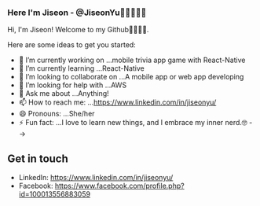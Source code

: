 ### Here I'm Jiseon - @JiseonYu👋🏻👩🏻‍💻

Hi, I'm Jiseon! Welcome to my Github🙌🏻🙌🏻. 



Here are some ideas to get you started:

- 🔭 I’m currently working on ...mobile trivia app game with React-Native
- 🌱 I’m currently learning ...React-Native
- 👯 I’m looking to collaborate on ...A mobile app or web app developing 
- 🤔 I’m looking for help with ...AWS
- 💬 Ask me about ...Anything! 
- 📫 How to reach me: ...https://www.linkedin.com/in/jiseonyu/
- 😄 Pronouns: ...She/her
- ⚡ Fun fact: ...I love to learn new things, and I embrace my inner nerd.🤓
-->

## Get in touch 

* LinkedIn: https://www.linkedin.com/in/jiseonyu/
* Facebook: https://www.facebook.com/profile.php?id=100013556883059
